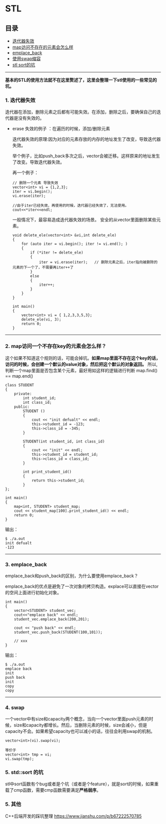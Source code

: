 # STL

## 目录

* [迭代器失效](#迭代器失效)
* [map访问不存在的元素会怎么样](#map访问一个不存在key的元素会怎么样？)
* [emplace_back](#emplace_back)
* [使用swap缩容](#swap)
* [stl sort的坑](#sort)

---

**基本的STL的使用方法就不在这里赘述了，这里会整理一下stl使用的一些常见的坑。**

### 1. 迭代器失效

迭代器在添加，删除元素之后都有可能失效。在添加，删除之后，要确保自己的迭代器是没有失效的。

* erase 失效的例子 ：在遍历的时候，添加/删除元素

    迭代器失效的原理:因为对应的元素存放的内存的地址发生了改变，导致迭代器失效。

    举个例子，比如push_back多次之后，vector会被迁移。这样原来的地址发生了改变。导致迭代器失效。


    再一个例子：
    ```
    // 删除一个元素 导致失效
    vector<int> vi = {1,2,3};
    iter = vi.begin();
    vi.erase(iter);

    //由于iter已经失效，再使用的时候，迭代器已经失效了，无法使用。
    cout<<*iter<<endl;
    ```

    一般情况下，最容易造成迭代器失效的场景。
    安全的从vector里面删除某些元素。
    ```
    void delete_ele(vector<int> &vi,int delete_ele)
    {
        for (auto iter = vi.begin(); iter != vi.end(); )
        {
            if (*iter != delete_ele)
            {
                iter = vi.erase(iter);   // 删除元素之后，iter指向被删除的元素的下一个了，不需要再iter++了
            }
            else
            {
                iter++;
            }
        }
    }

    int main()
    {
        vector<int> vi = { 1,2,3,3,5,3};
        delete_ele(vi, 3);
        return 0;
    }
    ```

---

### 2. map访问一个不存在key的元素会怎么样？

这个如果不知道这个规则的话，可能会掉坑。**如果map里面不存在这个key的话，访问的时候，会创建一个默认的value对象，然后把这个默认的对象返回。** 所以, 判断一个map里面是否包含某个元素，最好用如这样的逻辑进行判断 map.find() == map.end() 

```
class STUDENT
{
    private:
        int student_id;
        int class_id;
    public:
        STUDENT ()
        {
            cout << "init defualt" << endl;
            this->student_id = -123;
            this->class_id = -345;
        }

        STUDENT(int student_id, int class_id)
        {
            cout << "init" << endl;
            this->student_id = student_id;
            this->class_id = class_id;
        }

        int print_student_id()
        {
            return this->student_id;
        }
};

int main()
{
    map<int, STUDENT> student_map;
    cout << student_map[100].print_student_id() << endl;
    return 0;
}
```

输出：
```
$ ./a.out
init defualt
-123
```


----

### 3. emplace_back 

emplace_back和push_back的区别，为什么要使用emplace_back？

emplace_back的优点是避免了一次对象的拷贝构造。explace可以直接在vector的空间上面进行初始化对象。

```
int main()
{
    vector<STUDENT> student_vec;
    cout<<"emplace back" << endl;
    student_vec.emplace_back(200,201);

    cout << "push back" << endl;
    student_vec.push_back(STUDENT(100,101));

    // xxx
}
```

输出：
```
$ ./a.out
emplace back
init
push back
init
copy
copy
```

---
### 4. swap 

一个vector中有size和capacity两个概念，当向一个vector里面push元素的时候，size和capacity都增长。然后，当删除元素的时候，size会减小，但是capacity不会。如果希望capacity也可以减小的话，往往会利用swap的机制。

```
vector<int>(vi).swap(vi);

等价于
vector<int> tmp = vi;
vi.swap(tmp); 
```

### 5. std::sort 的坑

stl中sort函数有个bug或者是个坑（或者是个feature），就是sort的时候，如果重载了cmp函数，需要cmp函数需要满足**严格弱序**。

### 5. 其他

C++后端开发的踩坑整理
https://www.jianshu.com/p/b67222570785